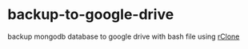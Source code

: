 # backup-to-google-drive

backup mongodb database to google drive with bash file using  [rClone](https://github.com/ncw/rclone)
